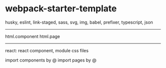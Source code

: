 # webpack-starter-template

husky, eslint, link-staged, sass, svg, img, babel, prefixer, typescript, json

------
html.component
html.page

------
react:
react component, module css files

import components by @
import pages by @
